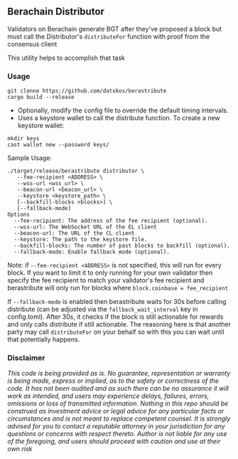 ## Berachain Distributor

Validators on Berachain generate BGT after they've proposed a block but must call the Distributor's `distributeFor`
function with proof from the consensus client

This utility helps to accomplish that task

### Usage

```shell
git clonne https://github.com/datskos/berastribute
cargo build --release
```

- Optionally, modify the config file to override the default timing intervals.
- Uses a keystore wallet to call the distribute function. To create a new keystore wallet:

```shell
mkdir keys
cast wallet new --password keys/
````

Sample Usage:

```shell
./target/release/berastribute distributor \
   --fee-recipient <ADDRESS> \
   --wss-url <wss_url> \
   --beacon-url <beacon_url> \
   --keystore <keystore_path> \
   [--backfill-blocks <blocks>] \
   [--fallback-mode]
Options
  --fee-recipient: The address of the fee recipient (optional).
  --wss-url: The WebSocket URL of the EL client
  --beacon-url: The URL of the CL client
  --keystore: The path to the keystore file.
  --backfill-blocks: The number of past blocks to backfill (optional).
  --fallback-mode: Enable fallback mode (optional).
```

Note: if `--fee-recipient <ADDRESS>` is not specified, this will run for every block. If you want to limit it to only
running for your own validator then specify the fee recipient to match your validator's fee recipient and berastribute
will only run for blocks where `block.coinbase = fee_recipient`

If `--fallback-mode` is enabled then berastribute waits for 30s before calling distribute (can be adjusted via
the `fallback_wait_interval` key in config.toml). After 30s, it checks if the block is still actionable for rewards and
only calls distribute if still actionable. The reasoning here is that another party may call `distributeFor` on your
behalf so with this you can wait until that potentially happens.

### Disclaimer

*This code is being provided as is. No guarantee, representation or warranty is being made, express or implied, as to
the
safety or correctness of the code. It has not been audited and as such there can be no assurance it will work as
intended, and users may experience delays, failures, errors, omissions or loss of transmitted information. Nothing in
this repo should be construed as investment advice or legal advice for any particular facts or circumstances and is not
meant to replace competent counsel. It is strongly advised for you to contact a reputable attorney in your jurisdiction
for any questions or concerns with respect thereto. Author is not liable for any use of the foregoing, and users should
proceed with caution and use at their own risk*